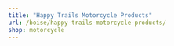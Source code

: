 ```yaml
---
title: "Happy Trails Motorcycle Products"
url: /boise/happy-trails-motorcycle-products/
shop: motorcycle
---
```

